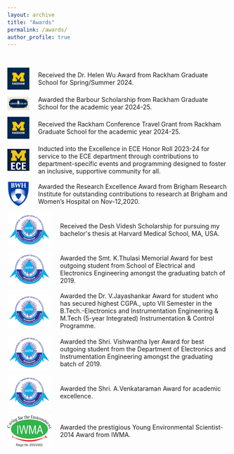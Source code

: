 ```yaml
---
layout: archive
title: "Awards"
permalink: /awards/
author_profile: true
---
```


<br>
  <p style="display: flex; align-items: center;">
  <img src="../images/M_Rackham.png" width="50" style="margin-right: 20px;" />
  <span>Received the Dr. Helen Wu Award from Rackham Graduate School for Spring/Summer 2024.</span>
    
  <br>
  <p style="display: flex; align-items: center;">
  <img src="../images/barbour.png" width="50" style="margin-right: 20px;" />
  <span>Awarded the Barbour Scholarship from Rackham Graduate School for the academic year 2024-25.</span>
    
  <br>
  <p style="display: flex; align-items: center;">
  <img src="../images/M_Rackham.png" width="50" style="margin-right: 20px;" />
  <span>Received the Rackham Conference Travel Grant from Rackham Graduate School for the academic year 2024-25.</span>
  <br>
  <p style="display: flex; align-items: center;">
  <img src="../images/UM_ECE.jfif" width="50" style="margin-right: 20px;" />
  <span>Inducted into the Excellence in ECE Honor Roll 2023-24 for service to the ECE department through contributions to department-specific events and programming designed to foster an inclusive, supportive community for all.</span>
  <br>
  <p style="display: flex; align-items: center;">
  <img src="../images/BWH.png" width="50" style="margin-right: 20px;" />
  <span>Awarded the Research Excellence Award from Brigham Research Institute for outstanding contributions to research at Brigham and Women’s Hospital on Nov-12,2020.</span>
  <br>
  <p style="display: flex; align-items: center;">
  <img src="../images/SASTRA.png" width="100" style="margin-right: 20px;" />
  <span>Received the Desh Videsh Scholarship for pursuing my bachelor's thesis at Harvard Medical School, MA, USA.</span>
  <br>
  
  <p style="display: flex; align-items: center;">
  <img src="../images/SASTRA.png" width="100" style="margin-right: 20px;" />
  <span>Awarded the Smt. K.Thulasi Memorial Award for best outgoing student from School of Electrical and Electronics Engineering amongst the graduating batch of 2019.</span>
  <br>
  
  <p style="display: flex; align-items: center;">
  <img src="../images/SASTRA.png" width="100" style="margin-right: 20px;" />
  <span> Awarded the Dr. V.Jayashankar Award for student who has secured highest CGPA., upto VII Semester in the B.Tech.-Electronics and Instrumentation Engineering & M.Tech (5-year Integrated) Instrumentation & Control Programme.</span>
  <br>
  
  <p style="display: flex; align-items: center;">
  <img src="../images/SASTRA.png" width="100" style="margin-right: 20px;" />
  <span> Awarded the Shri. Vishwantha Iyer Award for best outgoing student from the Department of Electronics and Instrumentation Engineering amongst the graduating batch of 2019.</span>
  <br>

  <p style="display: flex; align-items: center;">
  <img src="../images/SASTRA.png" width="100" style="margin-right: 20px;" />
  <span> Awarded the Shri. A.Venkataraman Award for academic excellence.</span>
  <br>

  <p style="display: flex; align-items: center;">
  <img src="../images/IWMA.png" width="100" style="margin-right: 20px;" />
  <span>Awarded the prestigious Young Environmental Scientist-2014 Award from IWMA. </span>
  <br>
  
